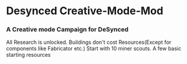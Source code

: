 # Desynced Creative-Mode-Mod

### A Creative mode Campaign for DeSynced

All Research is unlocked.
Buildings don't cost Resources(Except for components like Fabricator etc.)
Start with 10 miner scouts.
A few basic starting resources